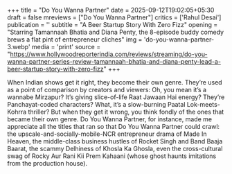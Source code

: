 +++
title = "Do You Wanna Partner"
date = 2025-09-12T19:02:05+05:30
draft = false
mreviews = ["Do You Wanna Partner"]
critics = ['Rahul Desai']
publication = ''
subtitle = "A Beer Startup Story With Zero Fizz"
opening = "Starring Tamannaah Bhatia and Diana Penty, the 8-episode buddy comedy brews a flat pint of entrepreneur cliches"
img = 'do-you-wanna-partner-3.webp'
media = 'print'
source = "https://www.hollywoodreporterindia.com/reviews/streaming/do-you-wanna-partner-series-review-tamannaah-bhatia-and-diana-penty-lead-a-beer-startup-story-with-zero-fizz"
+++

When Indian shows get it right, they become their own genre. They’re used as a point of comparison by creators and viewers: Oh, you mean it’s a wannabe Mirzapur? It’s giving slice-of-life Raat Jawaan Hai energy? They’re Panchayat-coded characters? What, it’s a slow-burning Paatal Lok-meets-Kohrra thriller? But when they get it wrong, you think fondly of the ones that became their own genre. Do You Wanna Partner, for instance, made me appreciate all the titles that ran so that Do You Wanna Partner could crawl: the upscale-and-socially-mobile-NCR entrepreneur drama of Made In Heaven, the middle-class business hustles of Rocket Singh and Band Baaja Baarat, the scammy Delhiness of Khosla Ka Ghosla, even the cross-cultural swag of Rocky Aur Rani Kii Prem Kahaani (whose ghost haunts imitations from the production house).
